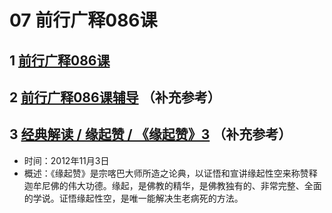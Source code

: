 # 07 前行广释086课

## 1 [前行广释086课](https://huidengchanxiu.net/refs/qxgs/qxgs-08gy#前行广释第086课)

## 2 [前行广释086课辅导](https://huidengchanxiu.net/refs/qxgs/fudao/qxgsfd-08gy#前行广释第086课辅导) （补充参考）

## 3 [经典解读 / 缘起赞 / 《缘起赞》3](https://www.fohuifayu.com/index.php/huideng-jiangtang/jingdian-jiedu/yuanqi-zan/498-l12047) （补充参考）

- 时间：2012年11月3日
- 概述：《缘起赞》是宗喀巴大师所造之论典，以证悟和宣讲缘起性空来称赞释迦牟尼佛的伟大功德。缘起，是佛教的精华，是佛教独有的、非常完整、全面的学说。证悟缘起性空，是唯一能解决生老病死的方法。